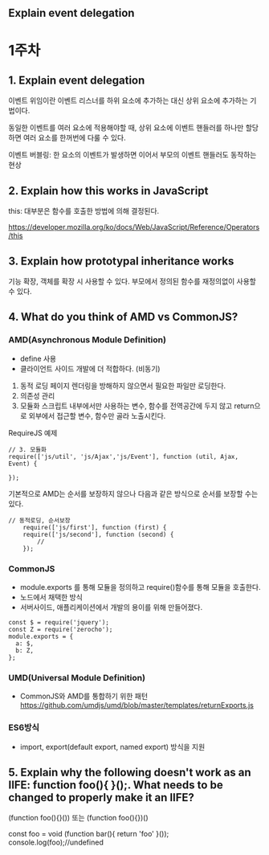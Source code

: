 ## Explain event delegation

# 1주차

## 1. Explain event delegation

이벤트 위임이란 이벤트 리스너를 하위 요소에 추가하는 대신 상위 요소에 추가하는 기법이다.

동일한 이벤트를 여러 요소에 적용해야할 때, 상위 요소에 이벤트 핸들러를 하나만 할당하면 여러 요소를 한꺼번에 다룰 수 있다.

이벤트 버블링: 한 요소의 이벤트가 발생하면 이어서 부모의 이벤트 핸들러도 동작하는 현상

## 2. Explain how this works in JavaScript

this: 대부분은 함수를 호출한 방법에 의해 결정된다.

https://developer.mozilla.org/ko/docs/Web/JavaScript/Reference/Operators/this

## 3. Explain how prototypal inheritance works

기능 확장, 객체를 확장 시 사용할 수 있다.
부모에서 정의된 함수를 재정의없이 사용할 수 있다.

## 4. What do you think of AMD vs CommonJS?

### AMD(Asynchronous Module Definition)

- define 사용
- 클라이언트 사이드 개발에 더 적합하다. (비동기)

1. 동적 로딩
   페이지 렌더링을 방해하지 않으면서 필요한 파일만 로딩한다.
2. 의존성 관리
3. 모듈화
   스크립트 내부에서만 사용하는 변수, 함수를 전역공간에 두지 않고 return으로 외부에서 접근할 변수, 함수만 골라 노출시킨다.

RequireJS 예제

```
// 3. 모듈화
require(['js/util', 'js/Ajax','js/Event'], function (util, Ajax, Event) {

});
```

기본적으로 AMD는 순서를 보장하지 않으나 다음과 같은 방식으로 순서를 보장할 수는 있다.

```
// 동적로딩, 순서보장
    require(['js/first'], function (first) {
    require(['js/second'], function (second) {
        //
    });
```

### CommonJS

- module.exports 를 통해 모듈을 정의하고 require()함수를 통해 모듈을 호출한다.
- 노드에서 채택한 방식
- 서버사이드, 애플리케이션에서 개발의 용이를 위해 만들어졌다.

```
const $ = require('jquery');
const Z = require('zerocho');
module.exports = {
  a: $,
  b: Z,
};
```

### UMD(Universal Module Definition)

- CommonJS와 AMD를 통합하기 위한 패턴
  https://github.com/umdjs/umd/blob/master/templates/returnExports.js

### ES6방식

- import, export(default export, named export) 방식을 지원

## 5. Explain why the following doesn't work as an IIFE: function foo(){ }();. What needs to be changed to properly make it an IIFE?

(function foo(){}())
또는
(function foo(){})()

const foo = void (function bar(){
return 'foo'
}());
console.log(foo);//undefined

